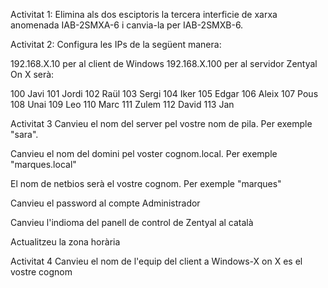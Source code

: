 Activitat 1: 
Elimina als dos esciptoris la tercera interficie de xarxa anomenada IAB-2SMXA-6 i canvia-la per  IAB-2SMXB-6.

Activitat 2:
Configura les IPs de la següent manera:

192.168.X.10 per al client de Windows
192.168.X.100 per al servidor Zentyal
On X serà: 

100 Javi
101 Jordi
102 Raül
103 Sergi
104 Iker
105 Edgar
106 Aleix
107 Pous
108 Unai
109 Leo
110 Marc
111 Zulem
112 David
113 Jan

Activitat 3
Canvieu el nom del server pel vostre nom de pila. Per exemple "sara".

Canvieu el nom del domini pel voster cognom.local. Per exemple "marques.local"

El nom de netbios serà el vostre cognom. Per exemple "marques"

Canvieu el password al compte Administrador

Canvieu l'indioma del panell de control de Zentyal al català 

Actualitzeu la zona horària


Activitat 4
Canvieu el nom de l'equip del client a Windows-X on X es el vostre cognom
